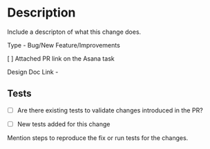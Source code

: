 # Description
Include a descripton of what this change does. 

Type - Bug/New Feature/Improvements

[ ] Attached PR link on the Asana task

Design Doc Link - 

## Tests
- [ ] Are there existing tests to validate changes introduced in the PR? 

- [ ] New tests added for this change    
 
Mention steps to reproduce the fix or run tests for the changes.

